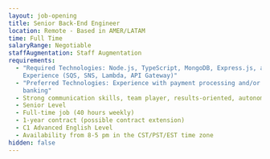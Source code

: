 ```yaml
---
layout: job-opening
title: Senior Back-End Engineer
location: Remote - Based in AMER/LATAM
time: Full Time
salaryRange: Negotiable
staffAugmentation: Staff Augmentation
requirements:
  - "Required Technologies: Node.js, TypeScript, MongoDB, Express.js, and AWS
    Experience (SQS, SNS, Lambda, API Gateway)"
  - "Preferred Technologies: Experience with payment processing and/or consumer
    banking"
  - Strong communication skills, team player, results-oriented, autonomy
  - Senior Level
  - Full-time job (40 hours weekly)
  - 1-year contract (possible contract extension)
  - C1 Advanced English Level
  - Availability from 8-5 pm in the CST/PST/EST time zone
hidden: false
---
```

